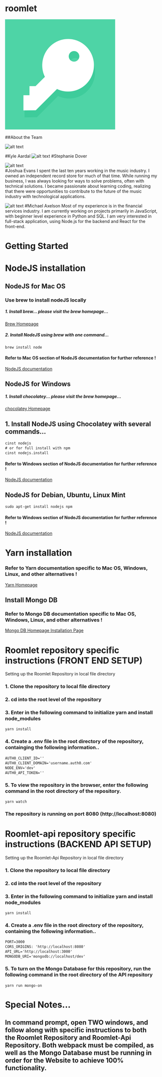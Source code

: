 # roomlet

![Roomlet](./roomlet.png)


##About the Team

![alt text](https://avatars3.githubusercontent.com/u/20732104?v=4&s=128 "Logo Title Text 1")


#Kyle Aardal
![alt text](https://avatars3.githubusercontent.com/u/26240188?v=4&s=128 "Logo Title Text 1")
#Stephanie Dover


![alt text](https://avatars6.githubusercontent.com/u/12539431?v=4&u=e568b683813452c39debf117e0162d7210aaf85e&s=128 "Logo Title Text 1")  
#Joshua Evans
I spent the last ten years working in the music industry. I owned an independent record store for much of that time. While running my business, I was always looking for ways to solve problems, often with technical solutions. I became passionate about learning coding, realizing that there were opportunities to contribute to the future of the music industry with technological applications.


![alt text](https://avatars7.githubusercontent.com/u/24594684?v=4&s=460 "Logo Title Text 1")
#Michael Axelson
Most of my experience is in the financial services industry. I am currently working on projects primarily in JavaScript, with beginner level experience in Python and SQL. I am very interested in full-stack application, using Node.js for the backend and React for the front-end.

# Getting Started

# NodeJS installation

## NodeJS for Mac OS

### Use brew to install nodeJS locally

##### 1. Install brew... please visit the brew homepage...
  [Brew Homepage](https://brew.sh/)

##### 2. Install NodeJS using brew with one command...
```
brew install node
```

#### Refer to Mac OS section of NodeJS documentation for further reference !

[NodeJS documentation](https://nodejs.org/en/download/package-manager/)

## NodeJS for Windows

##### 1. Install chocolatey... please visit the brew homepage...
  [chocolatey Homepage](https://chocolatey.org/)

## 1. Install NodeJS using Chocolatey with several commands...
```
cinst nodejs
# or for full install with npm
cinst nodejs.install
```
#### Refer to Windows section of NodeJS documentation for further reference !

[NodeJS documentation](https://nodejs.org/en/download/package-manager/)


## NodeJS for Debian, Ubuntu, Linux Mint

```
sudo apt-get install nodejs npm
```

#### Refer to Windows section of NodeJS documentation for further reference !

[NodeJS documentation](https://nodejs.org/en/download/package-manager/)


# Yarn installation

### Refer to Yarn documentation specific to Mac OS, Windows, Linux, and other alternatives !

[Yarn Homepage](https://yarnpkg.com/lang/en/docs/install/#mac-tab)

## Install Mongo DB

### Refer to Mongo DB documentation specific to Mac OS, Windows, Linux, and other alternatives !

[Mongo DB Homepage Installation Page](https://docs.mongodb.com/manual/administration/install-community/)

# Roomlet repository specific instructions (FRONT END SETUP)
Setting up the Roomlet Repository in local file directory

### 1. Clone the repository to local file directory
### 2. cd into the root level of the repository
### 3. Enter in the following command to initialize yarn and install node_modules
```
yarn install
```
### 4. Create a .env file in the root directory of the repository, containging the following information..
```
AUTH0_CLIENT_ID=''
AUTH0_CLIENT_DOMAIN='username.auth0.com'
NODE_ENV='dev'
AUTH0_API_TOKEN=''
```

### 5. To view the repository in the browser, enter the following command in the root directory of the repository.
```
yarn watch
```
### The repository is running on port 8080 (http://localhost:8080)

# Roomlet-api repository specific instructions (BACKEND API SETUP)
Setting up the Roomlet-Api Repository in local file directory

### 1. Clone the repository to local file directory
### 2. cd into the root level of the repository
### 3. Enter in the following command to initialize yarn and install node_modules
```
yarn install
```
### 4. Create a .env file in the root directory of the repository, containing the following information..
```
PORT=3000
CORS_ORIGINS: 'http://localhost:8080'
API_URL='http://localhost:3000'
MONGODB_URI='mongodb://localhost/dev'
```


### 5. To turn on the Mongo Database for this repository, run the following command in the root directory of the API repository
```
yarn run mongo-on
```


# Special Notes...
## In command prompt, open TWO windows, and follow along with specific instructions to both the Roomlet Repository and Roomlet-Api Repository. Both webpack must be compiled, as well as the Mongo Database must be running in order for the Website to achieve 100% functionality.
